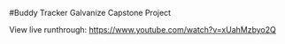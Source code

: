 #Buddy Tracker
Galvanize Capstone Project

View live runthrough: https://www.youtube.com/watch?v=xUahMzbyo2Q
